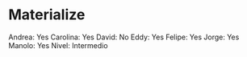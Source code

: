 # Materialize

Andrea: Yes
Carolina: Yes
David: No
Eddy: Yes
Felipe: Yes
Jorge: Yes
Manolo: Yes
Nivel: Intermedio